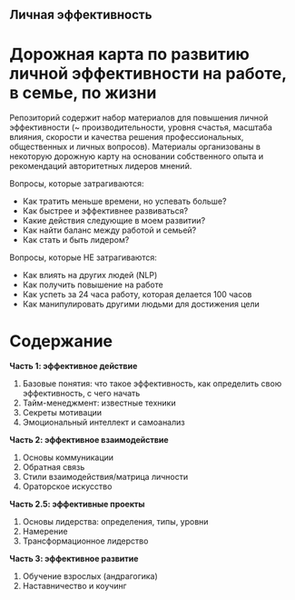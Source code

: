 ## Личная эффективность

# Дорожная карта по развитию личной эффективности на работе, в семье, по жизни

Репозиторий содержит набор материалов для повышения личной эффективности (~ производительности, уровня счастья, масштаба влияния, скорости и качества решения профессиональных, общественных и личных вопросов). Материалы организованы в некоторую дорожную карту на основании собственного опыта и рекомендаций авторитетных лидеров мнений.

Вопросы, которые затрагиваются:
* Как тратить меньше времени, но успевать больше?
* Как быстрее и эффективнее развиваться?
* Какие действия следующие в моем развитии?
* Как найти баланс между работой и семьей?
* Как стать и быть лидером?

Вопросы, которые НЕ затрагиваются:
* Как влиять на других людей (NLP)
* Как получить повышение на работе
* Как успеть за 24 часа работу, которая делается 100 часов
* Как манипулировать другими людьми для достижения цели

# Содержание

**Часть 1: эффективное действие**

1. Базовые понятия: что такое эффективность, как определить свою эффективность, с чего начать
2. Тайм-менеджмент: известные техники
3. Секреты мотивации
4. Эмоциональный интеллект и самоанализ

**Часть 2: эффективное взаимодействие**

1. Основы коммуникации
2. Обратная связь
3. Стили взаимодействия/матрица личности
4. Ораторское искусство

**Часть 2.5: эффективные проекты**

1. Основы лидерства: определения, типы, уровни
2. Намерение
3. Трансформационное лидерство

**Часть 3: эффективное развитие**

1. Обучение взрослых (андрагогика)
2. Наставничество и коучинг
